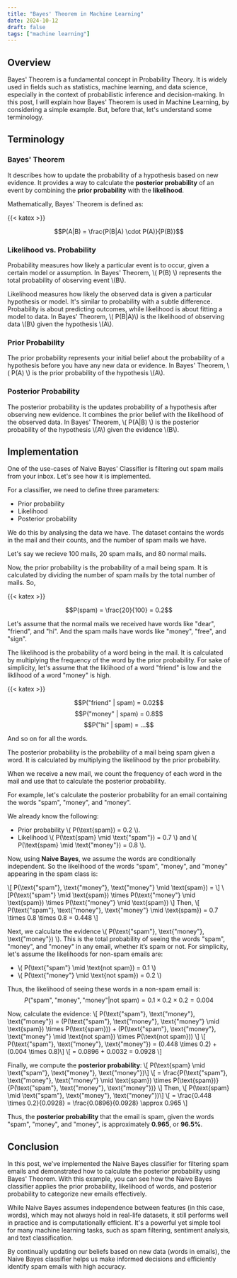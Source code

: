 ```yaml
---
title: "Bayes' Theorem in Machine Learning"
date: 2024-10-12
draft: false
tags: ["machine learning"]
---
```


## Overview

Bayes' Theorem is a fundamental concept in Probability Theory. It is widely used in fields such as statistics, machine learning, and data science, especially in the context of probabilistic inference and decision-making. In this post, I will explain how Bayes' Theorem is used in Machine Learning, by considering a simple example. But, before that, let's understand some terminology.

## Terminology

### Bayes' Theorem

It describes how to update the probability of a hypothesis based on new evidence. It provides a way to calculate the **posterior probability** of an event by combining the **prior probability** with the **likelihood**.

Mathematically, Bayes' Theorem is defined as:

{{< katex >}}

$$P(A|B) = \frac{P(B|A) \cdot P(A)}{P(B)}$$

### Likelihood vs. Probability

Probability measures how likely a particular event is to occur, given a certain model or assumption. In Bayes' Theorem, \\( P(B) \\) represents the total probability of observing event \\(B\\).

Likelihood measures how likely the observed data is given a particular hypothesis or model. It's similar to probability with a subtle difference. Probability is about predicting outcomes, while likelihood is about fitting a model to data. In Bayes' Theorem, \\( P(B|A)\\) is the likelihood of observing data \\(B\\) given the hypothesis \\(A\\).

### Prior Probability

The prior probability represents your initial belief about the probability of a hypothesis before you have any new data or evidence. In Bayes' Theorem, \\( P(A) \\) is the prior probability of the hypothesis \\(A\\).

### Posterior Probability

The posterior probability is the updates probability of a hypothesis after observing new evidence. It combines the prior belief with the likelihood of the observed data. In Bayes' Theorem, \\( P(A|B) \\) is the posterior probability of the hypothesis \\(A\\) given the evidence \\(B\\).

## Implementation

One of the use-cases of Naive Bayes' Classifier is filtering out spam mails from your inbox. Let's see how it is implemented.

For a classifier, we need to define three parameters:
- Prior probability
- Likelihood
- Posterior probability

We do this by analysing the data we have. The dataset contains the words in the mail and their counts, and the number of spam mails we have.

Let's say we recieve 100 mails, 20 spam mails, and 80 normal mails.

Now, the prior probability is the probability of a mail being spam. It is calculated by dividing the number of spam mails by the total number of mails. So,

{{< katex >}}

$$P(spam) = \frac{20}{100} = 0.2$$

Let's assume that the normal mails we received have words like "dear", "friend", and "hi". And the spam mails have words like "money", "free", and "sign".

The likelihood is the probability of a word being in the mail. It is calculated by multiplying the frequency of the word by the prior probability. For sake of simplicity, let's assume that the liklihood of a word "friend" is low and the liklihood of a word "money" is high.

{{< katex >}}

$$P("friend" | spam) = 0.02$$
$$P("money" | spam) = 0.8$$
$$P("hi" | spam) = ...$$

And so on for all the words.

The posterior probability is the probability of a mail being spam given a word. It is calculated by multiplying the likelihood by the prior probability.

When we receive a new mail, we count the frequency of each word in the mail and use that to calculate the posterior probability.

For example, let's calculate the posterior probability for an email containing the words "spam", "money", and "money".

We already know the following:
- Prior probability \\( P(\text{spam}) = 0.2 \\).
- Likelihood \\( P(\text{spam} \mid \text{"spam"}) = 0.7 \\) and \\( P(\text{spam} \mid \text{"money"}) = 0.8 \\).

Now, using **Naive Bayes**, we assume the words are conditionally independent. So the likelihood of the words "spam", "money", and "money" appearing in the spam class is:

\\[
P(\text{"spam"}, \text{"money"}, \text{"money"} \mid \text{spam}) = \\]
\\[P(\text{"spam"} \mid \text{spam}) \times P(\text{"money"} \mid \text{spam}) \times P(\text{"money"} \mid \text{spam})
\\]
Then,
\\[
P(\text{"spam"}, \text{"money"}, \text{"money"} \mid \text{spam}) = 0.7 \times 0.8 \times 0.8 = 0.448
\\]

Next, we calculate the evidence \\( P(\text{"spam"}, \text{"money"}, \text{"money"}) \\). This is the total probability of seeing the words "spam", "money", and "money" in any email, whether it’s spam or not. For simplicity, let's assume the likelihoods for non-spam emails are:
- \\( P(\text{"spam"} \mid \text{not spam}) = 0.1 \\)
- \\( P(\text{"money"} \mid \text{not spam}) = 0.2 \\)

Thus, the likelihood of seeing these words in a non-spam email is:
$$
P(\text{"spam"}, \text{"money"}, \text{"money"} | \text{not spam}) = 0.1 \times 0.2 \times 0.2 = 0.004
$$

Now, calculate the evidence:
\\[
P(\text{"spam"}, \text{"money"}, \text{"money"}) = (P(\text{"spam"}, \text{"money"}, \text{"money"} \mid \text{spam}) \times P(\text{spam})) + (P(\text{"spam"}, \text{"money"}, \text{"money"} \mid \text{not spam}) \times P(\text{not spam}))
\\]
\\[
P(\text{"spam"}, \text{"money"}, \text{"money"}) = (0.448 \times 0.2) + (0.004 \times 0.8)\\]
\\[ = 0.0896 + 0.0032 = 0.0928
\\]

Finally, we compute the **posterior probability**:
\\[
P(\text{spam} \mid \text{"spam"}, \text{"money"}, \text{"money"})\\]
\\[ = \frac{P(\text{"spam"}, \text{"money"}, \text{"money"} \mid \text{spam}) \times P(\text{spam})}{P(\text{"spam"}, \text{"money"}, \text{"money"})}
\\]
Then,
\\[
P(\text{spam} \mid \text{"spam"}, \text{"money"}, \text{"money"})\\]
\\[ = \frac{0.448 \times 0.2}{0.0928} = \frac{0.0896}{0.0928} \approx 0.965
\\]

Thus, the **posterior probability** that the email is spam, given the words "spam", "money", and "money", is approximately **0.965**, or **96.5%**.

## Conclusion

In this post, we've implemented the Naive Bayes classifier for filtering spam emails and demonstrated how to calculate the posterior probability using Bayes' Theorem. With this example, you can see how the Naive Bayes classifier applies the prior probability, likelihood of words, and posterior probability to categorize new emails effectively.

While Naive Bayes assumes independence between features (in this case, words), which may not always hold in real-life datasets, it still performs well in practice and is computationally efficient. It's a powerful yet simple tool for many machine learning tasks, such as spam filtering, sentiment analysis, and text classification.

By continually updating our beliefs based on new data (words in emails), the Naive Bayes classifier helps us make informed decisions and efficiently identify spam emails with high accuracy.